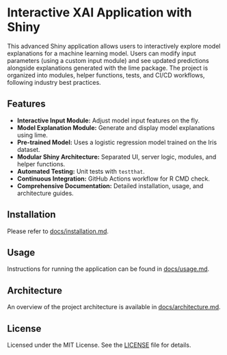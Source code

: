# Interactive XAI Application with Shiny

This advanced Shiny application allows users to interactively explore model explanations for a machine learning model. Users can modify input parameters (using a custom input module) and see updated predictions alongside explanations generated with the lime package. The project is organized into modules, helper functions, tests, and CI/CD workflows, following industry best practices.

## Features

- **Interactive Input Module:** Adjust model input features on the fly.
- **Model Explanation Module:** Generate and display model explanations using lime.
- **Pre-trained Model:** Uses a logistic regression model trained on the Iris dataset.
- **Modular Shiny Architecture:** Separated UI, server logic, modules, and helper functions.
- **Automated Testing:** Unit tests with `testthat`.
- **Continuous Integration:** GitHub Actions workflow for R CMD check.
- **Comprehensive Documentation:** Detailed installation, usage, and architecture guides.

## Installation

Please refer to [docs/installation.md](docs/installation.md).

## Usage

Instructions for running the application can be found in [docs/usage.md](docs/usage.md).

## Architecture

An overview of the project architecture is available in [docs/architecture.md](docs/architecture.md).

## License

Licensed under the MIT License. See the [LICENSE](LICENSE) file for details.
